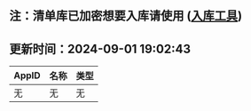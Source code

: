 ## 注：清单库已加密想要入库请使用 ([入库工具](https://github.com/BlankTMing/ManifestAutoUpdate/releases))

## 更新时间：2024-09-01 19:02:43
| AppID | 名称 | 类型  |
| :-------------------- | :----------------------------- | :----------- |
| 无 | 无 | 无 |
